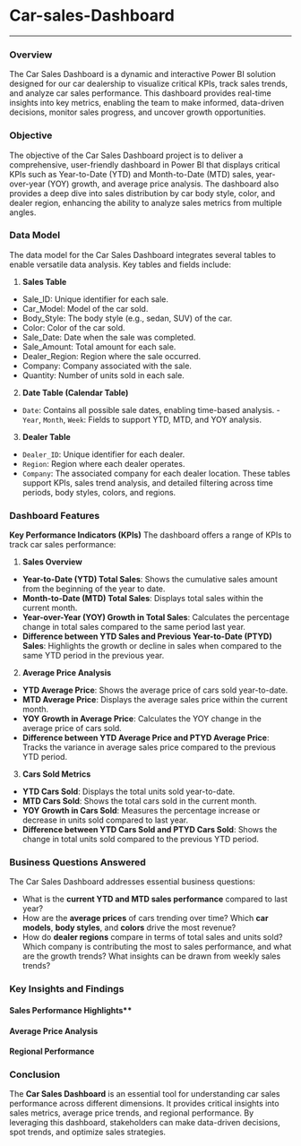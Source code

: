 # Car-sales-Dashboard
---

### Overview
The Car Sales Dashboard is a dynamic and interactive Power BI solution designed for our car dealership to visualize critical KPIs, track sales trends, 
and analyze car sales performance. This dashboard provides real-time insights into key metrics, enabling the team to make informed, data-driven decisions,
monitor sales progress, and uncover growth opportunities.

### Objective

The objective of the Car Sales Dashboard project is to deliver a comprehensive, user-friendly dashboard in Power BI that displays critical KPIs such as Year-to-Date (YTD) and Month-to-Date (MTD) sales, year-over-year (YOY) growth, and average price analysis. The dashboard also provides a deep dive into sales distribution by car body style, color, and dealer region, enhancing the ability to analyze sales metrics from multiple angles.

### Data Model
The data model for the Car Sales Dashboard integrates several tables to enable versatile data analysis. Key tables and fields include:

1. **Sales Table**

- Sale_ID: Unique identifier for each sale.
- Car_Model: Model of the car sold.
- Body_Style: The body style (e.g., sedan, SUV) of the car.
- Color: Color of the car sold.
- Sale_Date: Date when the sale was completed.
- Sale_Amount: Total amount for each sale.
- Dealer_Region: Region where the sale occurred.
- Company: Company associated with the sale.
- Quantity: Number of units sold in each sale.

2. **Date Table (Calendar Table)**

- ```Date```: Contains all possible sale dates, enabling time-based analysis.
-```Year```, ```Month```, ```Week```: Fields to support YTD, MTD, and YOY analysis.
3. **Dealer Table**

- ```Dealer_ID```: Unique identifier for each dealer.
- ```Region```: Region where each dealer operates.
- ```Company```: The associated company for each dealer location.
These tables support KPIs, sales trend analysis, and detailed filtering across time periods, body styles, colors, and regions.

### Dashboard Features

**Key Performance Indicators (KPIs)**
The dashboard offers a range of KPIs to track car sales performance:

1. **Sales Overview**

- **Year-to-Date (YTD) Total Sales**: Shows the cumulative sales amount from the beginning of the year to date.
- **Month-to-Date (MTD) Total Sales**: Displays total sales within the current month.
- **Year-over-Year (YOY) Growth in Total Sales**: Calculates the percentage change in total sales compared to the same period last year.
- **Difference between YTD Sales and Previous Year-to-Date (PTYD) Sales**: Highlights the growth or decline in sales when compared to the same YTD period in the previous year.

2. **Average Price Analysis**
- **YTD Average Price**: Shows the average price of cars sold year-to-date.
- **MTD Average Price**: Displays the average sales price within the current month.
- **YOY Growth in Average Price**: Calculates the YOY change in the average price of cars sold.
- **Difference between YTD Average Price and PTYD Average Price**: Tracks the variance in average sales price compared to the previous YTD period.

3. **Cars Sold Metrics**

- **YTD Cars Sold**: Displays the total units sold year-to-date.
- **MTD Cars Sold**: Shows the total cars sold in the current month.
- **YOY Growth in Cars Sold**: Measures the percentage increase or decrease in units sold compared to last year.
- **Difference between YTD Cars Sold and PTYD Cars Sold**: Shows the change in total units sold compared to the previous YTD period.

### Business Questions Answered
The Car Sales Dashboard addresses essential business questions:

- What is the **current YTD and MTD sales performance** compared to last year?
- How are the **average prices** of cars trending over time?
  Which **car models**, **body styles**, and **colors** drive the most revenue?
- How do **dealer regions** compare in terms of total sales and units sold?
Which company is contributing the most to sales performance, and what are the growth trends?
What insights can be drawn from weekly sales trends?

### Key Insights and Findings
#### Sales Performance Highlights**

#### Average Price Analysis

#### Regional Performance

### Conclusion
The **Car Sales Dashboard** is an essential tool for understanding car sales performance across different dimensions. It provides critical insights into sales metrics, average price trends, and regional performance. By leveraging this dashboard, stakeholders can make data-driven decisions, spot trends, and optimize sales strategies.
